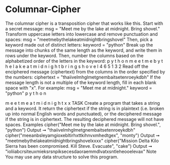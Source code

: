 # Columnar-Cipher
The columnar cipher is a transposition cipher that works like this.
Start with a secret message:
msg = "Meet me by the lake at midnight. Bring shovel."
Transform uppercase letters into lowercase and remove punctuation and spaces:
msg = "meetmebythelakeatmidnightbringshovel"
Then, pick a keyword made out of distinct letters:
keyword = "python"
Break up the message into chunks of the same length as the keyword, and write them
in rows under the keyword. Then, number the columns based on the alphabetized order
of the letters in the keyword:
p y t h o n
m e e t m e
b y t h e l
a k e a t m
i d n i g h
t b r i n g
s h o v e l
4 6 5 1 3 2
Read off the enciphered message (ciphertext) from the columns in the order specified
by the numbers:
ciphertext = "thaiivelmhglmetgnembaitsetenroeykdbh"
If the message length is not a multiple of the keyword length, fill in each blank space
with "x". For example:
msg = "Meet me at midnight."
keyword = "python"
p y t h o n

m e e t m e
a t m i d n
i g h t x x
TASK
Create a program that takes a string and a keyword. It return the ciphertext if the string
is in plaintext (i.e. broken up into normal English words and punctuated), or the
deciphered message if the string is in ciphertext.
The resulting deciphered message will not have spaces.
Examples
cipher("Meet me by the lake at midnight. Bring shovel.", "python")
Output ➞ "thaiivelmhglmetgnembaitsetenroeykdbh"
cipher("meeanbsleyamgioxebltirhxttkihnvxmhedtgex", "monty")
Output ➞ "meetmebythelakeatmidnightbringshovelxxxx"
cipher("Mission Delta Kilo Sierra has been compromised. Kill Steve.
Evacuate", "cake")
Output ➞
"ioliiabcrsiteuxmieksrsnpiksecesdaoraemmdlvatxsntleheooelevax"
Note
You may use any data structure to solve this program.
